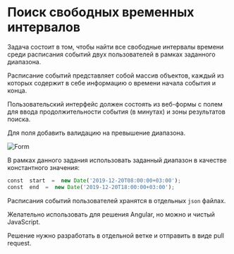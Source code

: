 # Поиск свободных временных интервалов


Задача состоит в том, чтобы найти все свободные интервалы времени среди расписания событий двух пользователей в рамках заданного диапазона.

Расписание событий представляет собой массив объектов, каждый из которых содержит в себе информацию о времени начала события и конца.

Пользовательский интерфейс должен состоять из веб-формы с полем для ввода продолжительности события (в минутах) и зоны результатов поиска.

Для поля добавить валидацию на превышение диапазона.

![Form](https://res.cloudinary.com/dp0w4hpzi/image/upload/c_scale,w_396/v1576762064/form_eflesi.png)

В рамках данного задания использовать заданный диапазон в качестве константного значения:


```javascript
const  start  =  new Date('2019-12-20T08:00:00+03:00');
const  end  =  new Date('2019-12-20T18:00:00+03:00');
```

Расписания событий пользователей хранятся в отдельных `json` файлах.

Желательно использовать для решения Angular, но можно и чистый JavaScript.

Решение нужно разработать в отдельной ветке и отправить в виде pull request.
